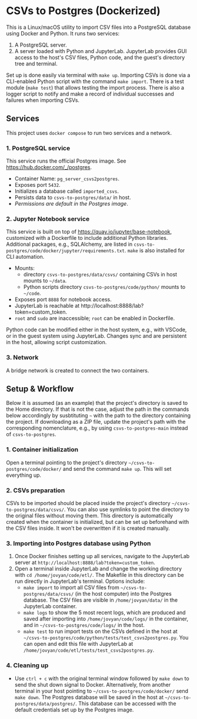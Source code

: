 # CSVs to Postgres (Dockerized)

This is a Linux/macOS utility to import CSV files into a PostgreSQL database using Docker and Python. It runs two services:
1. A PostgreSQL server.
2. A server loaded with Python and JupyterLab. JupyterLab provides GUI access to the host's CSV files, Python code, and the guest's directory tree and terminal.

Set up is done easily via terminal with `make up`. Importing CSVs is done via a CLI-enabled Python script with the command `make import`. There is a test module (`make test`) that allows testing the import process. There is also a logger script to notify and make a record of individual successes and failures when importing CSVs.


## Services

This project uses `docker compose` to run two services and a network.

### 1. **PostgreSQL service**
This service runs the official Postgres image. See https://hub.docker.com/_/postgres.
- Container Name: `pg_server_csvs2postgres`.
- Exposes port `5432`.
- Initializes a database called `imported_csvs`.
- Persists data to `csvs-to-postgres/data/` in host.
- _Permissions are default in the Postgres image_.

### 2. **Jupyter Notebook service**
This service is built on top of https://quay.io/jupyter/base-notebook, customized with a Dockerfile to include additional Python libraries. Additional packages, e.g., SQLAlchemy, are listed in `csvs-to-postgres/code/docker/jupyter/requirements.txt`. `make` is also installed for CLI automation.
- Mounts:
  - directory `csvs-to-postgres/data/csvs/` containing CSVs in host mounts to `~/data`.
  - Python scripts directory `csvs-to-postgres/code/python/` mounts to `~/code`.
- Exposes port `8888` for notebook access.
- JupyterLab is reachable at http://localhost:8888/lab?token=custom_token.
- `root` and `sudo` are inaccessible; `root` can be enabled in Dockerfile.

Python code can be modified either in the host system, e.g., with VSCode, or in the guest system using JupyterLab. Changes sync and are persistent in the host, allowing script customization.

### 3. **Network**
A bridge network is created to connect the two containers.


## Setup & Workflow

Below it is assumed (as an example) that the project's directory is saved to the Home directory. If that is not the case, adjust the path in the commands below accordingly by susbtituting `~` with the path to the directory containing the project. If downloading as a ZIP file, update the project's path with the corresponding nomenclature, e.g., by using `csvs-to-postgres-main` instead of `csvs-to-postgres`.

### 1. Container initialization

Open a terminal pointing to the project's directory `~/csvs-to-postgres/code/docker/` and send the command `make up`. This will set everything up.

### 2. CSVs preparation

CSVs to be imported should be placed inside the project's directory `~/csvs-to-postgres/data/csvs/`. You can also use symlinks to point the directory to the original files without moving them. This directory is automatically created when the container is initialized, but can be set up beforehand with the CSV files inside. It won't be overwritten if it is created manually.

### 3. Importing into Postgres database using Python
1. Once Docker finishes setting up all services, navigate to the JupyterLab server at `http://localhost:8888/lab?token=custom_token`.
2. Open a terminal inside JupyterLab and change the working directory with `cd /home/jovyan/code/etl/`. The Makefile in this directory can be run directly in JupyterLab's terminal. Options include:
    - `make import` to import all CSV files from `~/csvs-to-postgres/data/csvs/` (in the host computer) into the Postgres database. The CSV files are visible in `/home/jovyan/data/` in the JupyterLab container.
    - `make logs` to show the 5 most recent logs, which are produced and saved after importing into `/home/jovyan/code/logs/` in the container, and in `~/csvs-to-postgres/code/logs/` in the host.
    - `make test` to run import tests on the CSVs defined in the host at `~/csvs-to-postgres/code/python/tests/test_csvs2postgres.py`. You can open and edit this file with JupyterLab at `/home/jovyan/code/etl/tests/test_csvs2postgres.py`.

### 4. Cleaning up
- Use `ctrl + c` with the original terminal window followed by `make down` to send the shut down signal to Docker. Alternatively, from another terminal in your host pointing to `~/csvs-to-postgres/code/docker/` send `make down`. The Postgres database will be saved in the host at `~/csvs-to-postgres/data/postgres/`. This database can be accessed with the default credentials set up by the Postgres image.